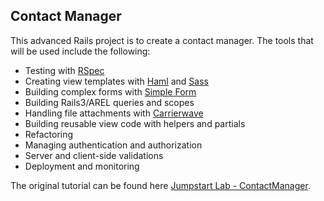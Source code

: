 ## Contact Manager

This advanced Rails project is to create a contact manager. The tools that will
be used include the following:

* Testing with [RSpec](https://relishapp.com/rspec)
* Creating view templates with [Haml](http://haml.info) and [Sass](http://sass-lang.com)
* Building complex forms with [Simple Form](https://github.com/plataformatec/simple_form)
* Building Rails3/AREL queries and scopes
* Handling file attachments with [Carrierwave](https://github.com/carrierwaveuploader/carrierwave)
* Building reusable view code with helpers and partials
* Refactoring
* Managing authentication and authorization
* Server and client-side validations
* Deployment and monitoring

The original tutorial can be found here [Jumpstart Lab - ContactManager](http://tutorials.jumpstartlab.com/projects/contact_manager.html).